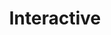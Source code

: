 ---
title: Interactive
eleventyNavigation:
  key: shortcutsInteractiveEN
  title: Interactive
  locale: en
  parent: shortcutsEN
  order: 8
permalink: false
layout: 'layouts/base.njk'
---